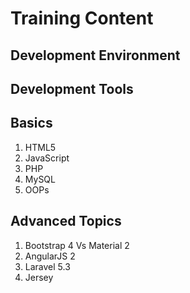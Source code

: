 # Training Content
## Development Environment
## Development Tools
## Basics
1. HTML5
2. JavaScript
3. PHP
4. MySQL
5. OOPs

## Advanced Topics
1. Bootstrap 4 Vs Material 2
2. AngularJS 2
3. Laravel 5.3
4. Jersey
